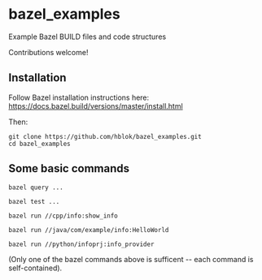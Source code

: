 # bazel_examples
Example Bazel BUILD files and code structures

Contributions welcome!

## Installation

Follow Bazel installation instructions here:  
https://docs.bazel.build/versions/master/install.html

Then:  

    git clone https://github.com/hblok/bazel_examples.git
    cd bazel_examples


## Some basic commands

    bazel query ...

    bazel test ...

    bazel run //cpp/info:show_info
    
    bazel run //java/com/example/info:HelloWorld
    
    bazel run //python/infoprj:info_provider

(Only one of the bazel commands above is sufficent -- each command is self-contained).
